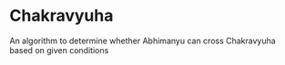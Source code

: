 # Chakravyuha
An algorithm to determine whether Abhimanyu can cross Chakravyuha based on given conditions
